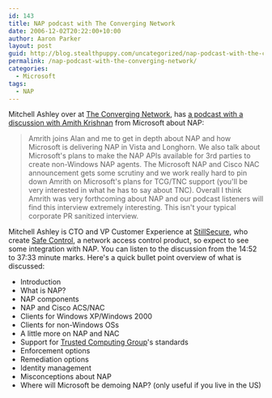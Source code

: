 ```yaml
---
id: 143
title: NAP podcast with The Converging Network
date: 2006-12-02T20:22:00+10:00
author: Aaron Parker
layout: post
guid: http://blog.stealthpuppy.com/uncategorized/nap-podcast-with-the-converging-network
permalink: /nap-podcast-with-the-converging-network/
categories:
  - Microsoft
tags:
  - NAP
---
```

Mitchell Ashley over at [The Converging Network](http://www.theconvergingnetwork.com/), has [a podcast with a discussion with Amith Krishnan](http://www.theconvergingnetwork.com/2006/11/podcast_22_microsoft_nap_with_1.html) from Microsoft about NAP:

> Amrith joins Alan and me to get in depth about NAP and how Microsoft is delivering NAP in Vista and Longhorn. We also talk about Microsoft's plans to make the NAP APIs available for 3rd parties to create non-Windows NAP agents. The Microsoft NAP and Cisco NAC announcement gets some scrutiny and we work really hard to pin down Amrith on Microsoft's plans for TCG/TNC support (you'll be very interested in what he has to say about TNC). Overall I think Amrith was very forthcoming about NAP and our podcast listeners will find this interview extremely interesting. This isn't your typical corporate PR sanitized interview.

Mitchell Ashley is CTO and VP Customer Experience at [StillSecure](http://www.stillsecure.com/), who create [Safe Control](http://www.stillsecure.com/safeaccess/index.php), a network access control product, so expect to see some integration with NAP. You can listen to the discussion from the 14:52 to 37:33 minute marks. Here's a quick bullet point overview of what is discussed:

  * Introduction
  * What is NAP?
  * NAP components
  * NAP and Cisco ACS/NAC
  * Clients for Windows XP/Windows 2000
  * Clients for non-Windows OSs
  * A little more on NAP and NAC
  * Support for [Trusted Computing Group](https://www.trustedcomputinggroup.org/home)'s standards
  * Enforcement options
  * Remediation options
  * Identity management
  * Misconceptions about NAP
  * Where will Microsoft be demoing NAP? (only useful if you live in the US)